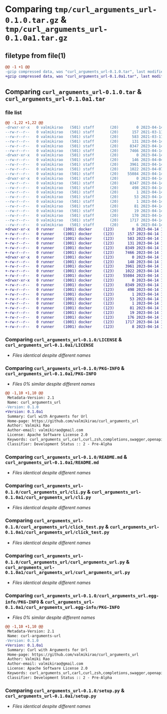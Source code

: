 # Comparing `tmp/curl_arguments_url-0.1.0.tar.gz` & `tmp/curl_arguments_url-0.1.0a1.tar.gz`

## filetype from file(1)

```diff
@@ -1 +1 @@
-gzip compressed data, was "curl_arguments_url-0.1.0.tar", last modified: Fri Apr 14 00:44:30 2023, max compression
+gzip compressed data, was "curl_arguments_url-0.1.0a1.tar", last modified: Fri Apr 14 16:41:34 2023, max compression
```

## Comparing `curl_arguments_url-0.1.0.tar` & `curl_arguments_url-0.1.0a1.tar`

### file list

```diff
@@ -1,22 +1,22 @@
-drwxr-xr-x   0 valmikirao   (501) staff       (20)        0 2023-04-14 00:44:30.017780 curl_arguments_url-0.1.0/
--rw-r--r--   0 valmikirao   (501) staff       (20)      157 2021-03-11 20:45:23.000000 curl_arguments_url-0.1.0/AUTHORS.rst
--rw-r--r--   0 valmikirao   (501) staff       (20)      583 2021-03-11 20:45:23.000000 curl_arguments_url-0.1.0/LICENSE
--rw-r--r--   0 valmikirao   (501) staff       (20)      131 2023-04-14 00:43:18.000000 curl_arguments_url-0.1.0/MANIFEST.in
--rw-r--r--   0 valmikirao   (501) staff       (20)     8347 2023-04-14 00:44:30.018150 curl_arguments_url-0.1.0/PKG-INFO
--rw-r--r--   0 valmikirao   (501) staff       (20)     7466 2023-04-14 00:43:18.000000 curl_arguments_url-0.1.0/README.md
-drwxr-xr-x   0 valmikirao   (501) staff       (20)        0 2023-04-14 00:44:30.011839 curl_arguments_url-0.1.0/curl_arguments_url/
--rw-r--r--   0 valmikirao   (501) staff       (20)      146 2023-04-04 19:11:04.000000 curl_arguments_url-0.1.0/curl_arguments_url/__init__.py
--rw-r--r--   0 valmikirao   (501) staff       (20)     3961 2023-04-14 00:43:18.000000 curl_arguments_url-0.1.0/curl_arguments_url/cli.py
--rw-r--r--   0 valmikirao   (501) staff       (20)     1022 2023-04-07 18:20:10.000000 curl_arguments_url-0.1.0/curl_arguments_url/click_test.py
--rw-r--r--   0 valmikirao   (501) staff       (20)    55084 2023-04-14 00:43:18.000000 curl_arguments_url-0.1.0/curl_arguments_url/curl_arguments_url.py
-drwxr-xr-x   0 valmikirao   (501) staff       (20)        0 2023-04-14 00:44:30.017037 curl_arguments_url-0.1.0/curl_arguments_url.egg-info/
--rw-r--r--   0 valmikirao   (501) staff       (20)     8347 2023-04-14 00:44:29.000000 curl_arguments_url-0.1.0/curl_arguments_url.egg-info/PKG-INFO
--rw-r--r--   0 valmikirao   (501) staff       (20)      498 2023-04-14 00:44:29.000000 curl_arguments_url-0.1.0/curl_arguments_url.egg-info/SOURCES.txt
--rw-r--r--   0 valmikirao   (501) staff       (20)        1 2023-04-14 00:44:29.000000 curl_arguments_url-0.1.0/curl_arguments_url.egg-info/dependency_links.txt
--rw-r--r--   0 valmikirao   (501) staff       (20)       53 2023-04-14 00:44:29.000000 curl_arguments_url-0.1.0/curl_arguments_url.egg-info/entry_points.txt
--rw-r--r--   0 valmikirao   (501) staff       (20)        1 2023-04-14 00:44:29.000000 curl_arguments_url-0.1.0/curl_arguments_url.egg-info/not-zip-safe
--rw-r--r--   0 valmikirao   (501) staff       (20)       81 2023-04-14 00:44:29.000000 curl_arguments_url-0.1.0/curl_arguments_url.egg-info/requires.txt
--rw-r--r--   0 valmikirao   (501) staff       (20)       19 2023-04-14 00:44:29.000000 curl_arguments_url-0.1.0/curl_arguments_url.egg-info/top_level.txt
--rw-r--r--   0 valmikirao   (501) staff       (20)      170 2023-04-14 00:44:30.020504 curl_arguments_url-0.1.0/setup.cfg
--rw-r--r--   0 valmikirao   (501) staff       (20)     1717 2023-04-14 00:43:18.000000 curl_arguments_url-0.1.0/setup.py
--rw-r--r--   0 valmikirao   (501) staff       (20)        6 2023-04-14 00:43:18.000000 curl_arguments_url-0.1.0/version.txt
+drwxr-xr-x   0 runner    (1001) docker     (123)        0 2023-04-14 16:41:34.823196 curl_arguments_url-0.1.0a1/
+-rw-r--r--   0 runner    (1001) docker     (123)      157 2023-04-14 16:41:28.000000 curl_arguments_url-0.1.0a1/AUTHORS.rst
+-rw-r--r--   0 runner    (1001) docker     (123)      583 2023-04-14 16:41:28.000000 curl_arguments_url-0.1.0a1/LICENSE
+-rw-r--r--   0 runner    (1001) docker     (123)      131 2023-04-14 16:41:28.000000 curl_arguments_url-0.1.0a1/MANIFEST.in
+-rw-r--r--   0 runner    (1001) docker     (123)     8349 2023-04-14 16:41:34.823196 curl_arguments_url-0.1.0a1/PKG-INFO
+-rw-r--r--   0 runner    (1001) docker     (123)     7466 2023-04-14 16:41:28.000000 curl_arguments_url-0.1.0a1/README.md
+drwxr-xr-x   0 runner    (1001) docker     (123)        0 2023-04-14 16:41:34.823196 curl_arguments_url-0.1.0a1/curl_arguments_url/
+-rw-r--r--   0 runner    (1001) docker     (123)      148 2023-04-14 16:41:28.000000 curl_arguments_url-0.1.0a1/curl_arguments_url/__init__.py
+-rw-r--r--   0 runner    (1001) docker     (123)     3961 2023-04-14 16:41:28.000000 curl_arguments_url-0.1.0a1/curl_arguments_url/cli.py
+-rw-r--r--   0 runner    (1001) docker     (123)     1022 2023-04-14 16:41:28.000000 curl_arguments_url-0.1.0a1/curl_arguments_url/click_test.py
+-rw-r--r--   0 runner    (1001) docker     (123)    55084 2023-04-14 16:41:28.000000 curl_arguments_url-0.1.0a1/curl_arguments_url/curl_arguments_url.py
+drwxr-xr-x   0 runner    (1001) docker     (123)        0 2023-04-14 16:41:34.823196 curl_arguments_url-0.1.0a1/curl_arguments_url.egg-info/
+-rw-r--r--   0 runner    (1001) docker     (123)     8349 2023-04-14 16:41:34.000000 curl_arguments_url-0.1.0a1/curl_arguments_url.egg-info/PKG-INFO
+-rw-r--r--   0 runner    (1001) docker     (123)      498 2023-04-14 16:41:34.000000 curl_arguments_url-0.1.0a1/curl_arguments_url.egg-info/SOURCES.txt
+-rw-r--r--   0 runner    (1001) docker     (123)        1 2023-04-14 16:41:34.000000 curl_arguments_url-0.1.0a1/curl_arguments_url.egg-info/dependency_links.txt
+-rw-r--r--   0 runner    (1001) docker     (123)       53 2023-04-14 16:41:34.000000 curl_arguments_url-0.1.0a1/curl_arguments_url.egg-info/entry_points.txt
+-rw-r--r--   0 runner    (1001) docker     (123)        1 2023-04-14 16:41:34.000000 curl_arguments_url-0.1.0a1/curl_arguments_url.egg-info/not-zip-safe
+-rw-r--r--   0 runner    (1001) docker     (123)       81 2023-04-14 16:41:34.000000 curl_arguments_url-0.1.0a1/curl_arguments_url.egg-info/requires.txt
+-rw-r--r--   0 runner    (1001) docker     (123)       19 2023-04-14 16:41:34.000000 curl_arguments_url-0.1.0a1/curl_arguments_url.egg-info/top_level.txt
+-rw-r--r--   0 runner    (1001) docker     (123)      176 2023-04-14 16:41:34.823196 curl_arguments_url-0.1.0a1/setup.cfg
+-rw-r--r--   0 runner    (1001) docker     (123)     1717 2023-04-14 16:41:28.000000 curl_arguments_url-0.1.0a1/setup.py
+-rw-r--r--   0 runner    (1001) docker     (123)        8 2023-04-14 16:41:28.000000 curl_arguments_url-0.1.0a1/version.txt
```

### Comparing `curl_arguments_url-0.1.0/LICENSE` & `curl_arguments_url-0.1.0a1/LICENSE`

 * *Files identical despite different names*

### Comparing `curl_arguments_url-0.1.0/PKG-INFO` & `curl_arguments_url-0.1.0a1/PKG-INFO`

 * *Files 0% similar despite different names*

```diff
@@ -1,10 +1,10 @@
 Metadata-Version: 2.1
 Name: curl_arguments_url
-Version: 0.1.0
+Version: 0.1.0a1
 Summary: Curl with Arguments for Url
 Home-page: https://github.com/valmikirao/curl_arguments_url
 Author: Valmiki Rao
 Author-email: valmikirao@gmail.com
 License: Apache Software License 2.0
 Keywords: curl_arguments_url,carl,curl,zsh,completions,swagger,openapi
 Classifier: Development Status :: 2 - Pre-Alpha
```

### Comparing `curl_arguments_url-0.1.0/README.md` & `curl_arguments_url-0.1.0a1/README.md`

 * *Files identical despite different names*

### Comparing `curl_arguments_url-0.1.0/curl_arguments_url/cli.py` & `curl_arguments_url-0.1.0a1/curl_arguments_url/cli.py`

 * *Files identical despite different names*

### Comparing `curl_arguments_url-0.1.0/curl_arguments_url/click_test.py` & `curl_arguments_url-0.1.0a1/curl_arguments_url/click_test.py`

 * *Files identical despite different names*

### Comparing `curl_arguments_url-0.1.0/curl_arguments_url/curl_arguments_url.py` & `curl_arguments_url-0.1.0a1/curl_arguments_url/curl_arguments_url.py`

 * *Files identical despite different names*

### Comparing `curl_arguments_url-0.1.0/curl_arguments_url.egg-info/PKG-INFO` & `curl_arguments_url-0.1.0a1/curl_arguments_url.egg-info/PKG-INFO`

 * *Files 0% similar despite different names*

```diff
@@ -1,10 +1,10 @@
 Metadata-Version: 2.1
 Name: curl-arguments-url
-Version: 0.1.0
+Version: 0.1.0a1
 Summary: Curl with Arguments for Url
 Home-page: https://github.com/valmikirao/curl_arguments_url
 Author: Valmiki Rao
 Author-email: valmikirao@gmail.com
 License: Apache Software License 2.0
 Keywords: curl_arguments_url,carl,curl,zsh,completions,swagger,openapi
 Classifier: Development Status :: 2 - Pre-Alpha
```

### Comparing `curl_arguments_url-0.1.0/setup.py` & `curl_arguments_url-0.1.0a1/setup.py`

 * *Files identical despite different names*


